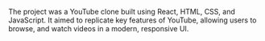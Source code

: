 The project was a YouTube clone built using React, HTML, CSS, and JavaScript. It aimed to replicate key features of YouTube, allowing users to browse, and watch videos in a modern, responsive UI.
